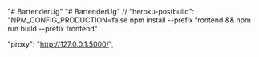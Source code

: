 "# BartenderUg" 
"# BartenderUg" 
    // "heroku-postbuild": "NPM_CONFIG_PRODUCTION=false npm install --prefix frontend && npm run build --prefix frontend"

"proxy": "http://127.0.0.1:5000/",